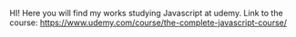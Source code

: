 HI! Here you will find my works studying Javascript at udemy. Link to the course: https://www.udemy.com/course/the-complete-javascript-course/
